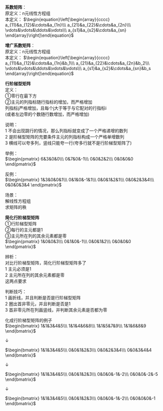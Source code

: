 **系数矩阵**：  
原定义：n元线性方程组  
本定义： $\begin{equation}\left[\begin{array}{cccc}  
a_{11}&a_{12}&\cdots&a_{1n}\\\  
a_{21}&a_{22}&\cdots&a_{2n}\\\  
\vdots&\vdots&\ddots&\vdots\\\  
a_{s1}&a_{s2}&\cdots&a_{sn}  
\end{array}\right]\end{equation}$  
  
**增广系数矩阵**：  
原定义：n元线性方程组  
本定义： $\begin{equation}\left[\begin{array}{cccc}  
a_{11}&a_{12}&\cdots&a_{1n}&b_1\\\  
a_{21}&a_{22}&\cdots&a_{2n}&b_2\\\  
\vdots&\vdots&\ddots&\vdots&\vdots\\\  
a_{s1}&a_{s2}&\cdots&a_{sn}&b_s  
\end{array}\right]\end{equation}$  
  
**行阶梯型矩阵**  
定义：  
①零行在最下方  
②主元的列指标随行指标的增加，而严格增加  
列指标j严格增加，且每个j大于等于与它配对的行指标i  
(或者左边零的个数随行数增加，而严格增加)  
  
说明：  
1 不会出现跳行的情况，那么列指标就变成了一个严格递增的数列  
2 是阶梯型矩阵的充要条件主元的列指标构成一个严格单增数列  
3 横线可以夸多列，竖线只能夸一行(夸多行就不是行阶梯型矩阵了)  
  
举例：  
 $\begin{pmatrix}  
6&3&0&0\\\  
0&7&0&-1\\\  
0&0&2&2\\\  
0&0&0&0  
\end{pmatrix}$  
  
反例：  
 $\begin{pmatrix}  
1&3&0&0&1\\\  
0&1&0&-1&1\\\  
0&0&1&2&1\\\  
0&0&2&3&4\\\  
0&0&0&3&4  
\end{pmatrix}$  
  
场景：  
解线性方程组  
求矩阵的秩  
  
**简化行阶梯型矩阵**  
①行阶梯型矩阵  
②每行的主元都是1  
③主元所在列的其余元素都是零  
 $\begin{pmatrix}  
1&0&0&3\\\  
0&1&0&-1\\\  
0&0&1&2\\\  
0&0&0&0  
\end{pmatrix}$  
  
辨析：  
对比行阶梯型矩阵，简化行阶梯型矩阵多了  
1 主元必须是1  
2 主元所在列的其余元素都是零  
这两点要求  
  
判断技巧：  
1 画折线，并且判断是否是行阶梯型矩阵  
2 圈出首非零元，并且判断是否是1  
3 首非零元所在列画竖线，并判断其余元素是否都为零  
  
化成行阶梯型矩阵的例子  
 $\begin{bmatrix}  
1&1&3&4&5\\\  
1&1&4&6&8\\\  
1&1&5&7&9\\\  
1&1&6&8&9  
\end{bmatrix}$  
  
 $\downarrow$  
  
 $\begin{bmatrix}  
1&1&3&4&5\\\  
0&0&1&2&3\\\  
0&0&2&3&4\\\  
0&0&3&4&4  
\end{bmatrix}$  
  
 $\downarrow$  
  
 $\begin{bmatrix}  
1&1&3&4&5\\\  
0&0&1&2&3\\\  
0&0&0&-1&-2\\\  
0&0&0&-2&-5  
\end{bmatrix}$  
  
 $\downarrow$  
  
 $\begin{bmatrix}  
1&1&3&4&5\\\  
0&0&1&2&3\\\  
0&0&0&-1&-2\\\  
0&0&0&0&-1  
\end{bmatrix}$  
